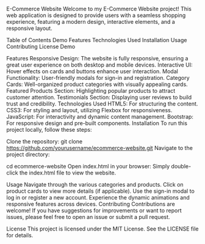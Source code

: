 ﻿E-Commerce Website
Welcome to my E-Commerce Website project! This web application is designed to provide users with a seamless shopping experience, featuring a modern design, interactive elements, and a responsive layout.

Table of Contents
Demo
Features
Technologies Used
Installation
Usage
Contributing
License
Demo

Features
Responsive Design: The website is fully responsive, ensuring a great user experience on both desktop and mobile devices.
Interactive UI: Hover effects on cards and buttons enhance user interaction.
Modal Functionality: User-friendly modals for sign-in and registration.
Category Cards: Well-organized product categories with visually appealing cards.
Featured Products Section: Highlighting popular products to attract customer attention.
Testimonials Section: Displaying user reviews to build trust and credibility.
Technologies Used
HTML5: For structuring the content.
CSS3: For styling and layout, utilizing Flexbox for responsiveness.
JavaScript: For interactivity and dynamic content management.
Bootstrap: For responsive design and pre-built components.
Installation
To run this project locally, follow these steps:

Clone the repository:
git clone https://github.com/yourusername/ecommerce-website.git
Navigate to the project directory:


cd ecommerce-website
Open index.html in your browser: Simply double-click the index.html file to view the website.

Usage
Navigate through the various categories and products.
Click on product cards to view more details (if applicable).
Use the sign-in modal to log in or register a new account.
Experience the dynamic animations and responsive features across devices.
Contributing
Contributions are welcome! If you have suggestions for improvements or want to report issues, please feel free to open an issue or submit a pull request.

License
This project is licensed under the MIT License. See the LICENSE file for details.
